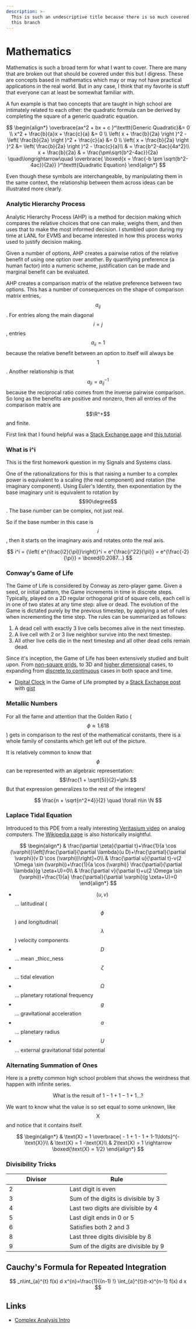 ```yaml
---
description: >-
  This is such an undescriptive title because there is so much covered under
  this branch
---
```


# Mathematics

Mathematics is such a broad term for what I want to cover. There are many that are broken out that should be covered under this but I digress. These are concepts based in mathematics which may or may not have practical applications in the real world. But in any case, I think that my favorite is stuff that everyone can at least be somewhat familiar with.&#x20;

A fun example is that two concepts that are taught in high school are intimately related to each other: the quadratic formula can be derived by completing the square of a generic quadratic equation.

$$
\begin{align*}
\overbrace{ax^2 + bx + c }^\texttt{Generic Quadratic}&= 0 
\\
 x^2 + \frac{b}{a}x + \frac{c}{a} &= 0 \\
 \left( x + \frac{b}{2a} \right )^2 - \left( \frac{b}{2a}  \right )^2 + \frac{c}{a} &= 0 \\
 \left( x + \frac{b}{2a} \right )^2 &=  \left( \frac{b}{2a}  \right )^2 - \frac{c}{a}\\
 & =  \frac{b^2-4ac}{4a^2}\\
 x + \frac{b}{2a} & = \frac{\pm\sqrt{b^2-4ac}}{2a}
\quad\longrightarrow\quad
\overbrace{
\boxed{x = \frac{-b \pm \sqrt{b^2-4ac}}{2a}}
}^\texttt{Quadratic Equation}
\end{align*}
$$

Even though these symbols are interchangeable, by manipulating them in the same context, the relationship between them across ideas can be illustrated more clearly. &#x20;

### Analytic Hierarchy Process&#x20;

Analytic Hierarchy Process (AHP) is a method for decision making which compares the relative choices that one can make, weighs them, and then uses that to make the most informed decision. I stumbled upon during my time at LANL for EVMS and became interested in how this process works used to justify decision making.&#x20;

Given a number of options, AHP creates a pairwise ratios of the relative benefit of using one option over another. By quantifying preference (a human factor) into a numeric scheme, justification can be made and marginal benefit can be evaluated.&#x20;

AHP creates a comparison matrix of the relative preference between two options. This has a number of consequences on the shape of comparison matrix entries, $$a_{ij}$$. For entries along the main diagonal $$i=j$$, entries $$a_{ii} =1$$ because the relative benefit between an option to itself will always be $$1$$. Another relationship is that $$a_{ji} = a_{ij}^{-1}$$ because the reciprocal ratio comes from the inverse pairwise comparison. So long as the benefits are positive and nonzero, then all entries of the comparison matrix are $$\R^+$$  and finite.&#x20;

First link that I found helpful was a [Stack Exchange page](https://math.stackexchange.com/questions/1272705/priority-vector-and-eigenvectors-ahp-method) and [this tutorial](https://people.revoledu.com/kardi/tutorial/AHP/Priority%20Vector.htm).&#x20;

### What is i^i

This is the first homework question in my Signals and Systems class.

One of the rationalizations for this is that raising a number to a complex power is equivalent to a scaling (the real component) and rotation (the imaginary component). Using Euler's Identity, then exponentiation by the base imaginary unit is equivalent to rotation by $$90\degree$$. The base number can be complex, not just real.&#x20;

So if the base number in this case is $$i$$, then it starts on the imaginary axis and rotates onto the real axis.&#x20;

$$
i^i = {\left( e^{\frac{i2}{\pi}}\right)}^i = e^{\frac{i^22}{\pi}} = e^{\frac{-2}{\pi}} = \boxed{0.2087...}
$$

### Conway's Game of Life



The Game of Life is considered by Conway as zero-player game. Given a seed, or initial pattern, the Game increments in time in discrete steps. Typically, played on a 2D regular orthogonal grid of square cells, each cell is in one of two states at any time step: alive or dead. The evolution of the Game is dictated purely by the previous timestep, by applying a set of rules when incrementing the time step. The rules can be summarized as follows:

1. A dead cell with exactly 3 live cells becomes alive in the next timestep.
2. A live cell with 2 or 3 live neighbor survive into the next timestep.
3. All other live cells die in the next timestep and all other dead cells remain dead.

Since it's inception, the Game of Life has been extensively studied and built upon. From [non-square grids](https://www.researchgate.net/publication/253439239\_The\_Game\_of\_Life\_in\_Non-square\_Environments), to 3D and [higher dimensional](https://blog.jle.im/entry/degenerate-hyper-dimensional-game-of-life.html) cases, to expanding from [discrete to continuous](https://arxiv.org/abs/1812.05433) cases in both space and time.

* [Digital Clock](https://copy.sh/life/?gist=f3413564b1fa9c69f2bad4b0400b8090\&step=512) in the Game of Life prompted by a [Stack Exchange post](https://codegolf.stackexchange.com/questions/88783/build-a-digital-clock-in-conways-game-of-life) with [gist](https://gist.githubusercontent.com/anonymous/f3413564b1fa9c69f2bad4b0400b8090/raw/f5c77c999a8e11f0ec6ba504d383774eb3b88e5c/Conway%20life%20clock%20PM%20only)

### Metallic Numbers&#x20;

For all the fame and attention that the Golden Ratio ($$\phi \approx 1.618$$) gets in comparison to the rest of the mathematical constants, there is a whole family of constants which get left out of the picture.&#x20;

It is relatively common to know that $$\phi$$ can be represented with an algebraic representation: $$\frac{1 + \sqrt{5}}{2}=\phi.$$ But that expression generalizes to the rest of the integers!&#x20;

$$
\frac{n + \sqrt{n^2+4}}{2} \quad \forall n\in \N
$$

### Laplace Tidal Equation&#x20;

Introduced to this PDE from a really interesting [Veritasium video](https://www.youtube.com/watch?v=IgF3OX8nT0w) on analog computers. The [Wikipedia page](https://en.wikipedia.org/wiki/Theory\_of\_tides#Laplace's\_tidal\_equations) is also historically insightful.

$$
\begin{align*}
& \frac{\partial \zeta}{\partial t}+\frac{1}{a \cos (\varphi)}\left[\frac{\partial}{\partial \lambda}(u D)+\frac{\partial}{\partial \varphi}(v D \cos (\varphi))\right]=0\\
& \frac{\partial u}{\partial t}-v(2 \Omega \sin (\varphi))+\frac{1}{a \cos (\varphi)} \frac{\partial}{\partial \lambda}(g \zeta+U)=0\\
& \frac{\partial v}{\partial t}+u(2 \Omega \sin (\varphi))+\frac{1}{a} \frac{\partial}{\partial \varphi}(g \zeta+U)=0
\end{align*}
$$

* $$(u,v)$$... latitudinal ($$\phi$$) and longitudinal($$\lambda$$) velocity components
* $$D$$... mean _thicc_ness &#x20;
* $$\zeta$$... tidal elevation
* $$\Omega$$... planetary rotational frequency
* $$g$$... gravitational acceleration
* $$a$$... planetary radius
* $$U$$... external gravitational tidal potential

### Alternating Summation of Ones

Here is a pretty common high school problem that shows the weirdness that happen with infinite series.&#x20;

$$
\text{What is the result of } 1-1+1-1+1\ldots\text{?}
$$

We want to know what the value is so set equal to some unknown, like $$\text{X}$$ and notice that it contains itself.&#x20;

$$
\begin{align*} 
& \text{X} = 1 \overbrace{ - 1 + 1 - 1 + 1-1\ldots}^{-\text{X}}\\
& \text{X} = 1 -\text{X}\\
& 2\text{X} = 1 \rightarrow \boxed{\text{X} = 1/2}
\end{align*}
$$

### Divisibility Tricks

<table><thead><tr><th width="150">Divisor</th><th>Rule</th></tr></thead><tbody><tr><td>2</td><td>Last digit is even</td></tr><tr><td>3</td><td>Sum of the digits is divisible by 3</td></tr><tr><td>4</td><td>Last two digits are divisible by 4</td></tr><tr><td>5</td><td>Last digit ends in 0 or 5 </td></tr><tr><td>6</td><td>Satisfies both 2 and 3</td></tr><tr><td>8</td><td>Last three digits divisible by 8</td></tr><tr><td>9</td><td>Sum of the digits are divisible by 9</td></tr></tbody></table>

## Cauchy's Formula for Repeated Integration



$$
_n\int_{a}^{t} f(x) d x^{n}=\frac{1}{(n-1) !} \int_{a}^{t}(t-x)^{n-1} f(x) d x
$$

## Links

* [Complex Analysis Intro](https://complex-analysis.com/)
